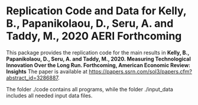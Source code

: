 # Replication Code and Data for Kelly, B., Papanikolaou, D., Seru, A. and Taddy, M., 2020 AERI Forthcoming 

This package provides the replication code for the main results in **Kelly, B., Papanikolaou, D., Seru, A. and Taddy, M., 2020. Measuring Technological Innovation Over the Long Run.  Forthcoming, American Economic Review: Insights** The paper is available at https://papers.ssrn.com/sol3/papers.cfm?abstract_id=3286887.

The folder ./code contains all programs, while the folder ./input_data includes all needed input data files. 